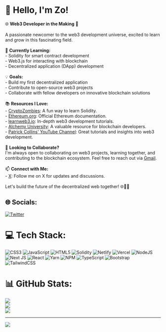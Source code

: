 # 👋 Hello, I'm Zo!
🌐 **Web3 Developer in the Making** 🚀<br><br> A passionate newcomer to the web3 development universe, excited to learn and grow in this fascinating field.<br><br>🧠 **Currently Learning:**<br>- Solidity for smart contract development<br>- Web3.js for interacting with blockchain<br>- Decentralized application (DApp) development<br><br>💡 **Goals:**<br>- Build my first decentralized application<br>- Contribute to open-source web3 projects<br>- Collaborate with fellow developers on innovative blockchain solutions<br><br>📚 **Resources I Love:**<br>- [CryptoZombies](https://cryptozombies.io/): A fun way to learn Solidity.<br>- [Ethereum.org](https://ethereum.org/): Official Ethereum documentation.<br>- [learnweb3.io](https://learnweb3.io/): In-depth web3 development tutorials.<br>- [Alchemy University](https://alchemy.com/): A valuable resource for blockchain developers.<br>- [Patrick Collins' YouTube Channel](https://www.youtube.com/@PatrickAlphaC): Great tutorials and insights into web3 development.<br><br>🌟 **Looking to Collaborate?**<br>I'm always open to collaborating on web3 projects, learning together, and contributing to the blockchain ecosystem. Feel free to reach out via [Gmail](mailto:zo.lyons@gmail.com).<br><br>📫 **Connect with Me:**<br>- [X](https://x.com): Follow me on X for updates and discussions.<br><br>Let's build the future of the decentralized web together! 🌐🔗🚀


## 🌐 Socials:
[![Twitter](https://img.shields.io/badge/Twitter-%231DA1F2.svg?logo=Twitter&logoColor=white)](https://twitter.com/ZoLyons) 

# 💻 Tech Stack:
![CSS3](https://img.shields.io/badge/css3-%231572B6.svg?style=plastic&logo=css3&logoColor=white) ![JavaScript](https://img.shields.io/badge/javascript-%23323330.svg?style=plastic&logo=javascript&logoColor=%23F7DF1E) ![HTML5](https://img.shields.io/badge/html5-%23E34F26.svg?style=plastic&logo=html5&logoColor=white) ![Solidity](https://img.shields.io/badge/Solidity-%23363636.svg?style=plastic&logo=solidity&logoColor=white) ![Netlify](https://img.shields.io/badge/netlify-%23000000.svg?style=plastic&logo=netlify&logoColor=#00C7B7) ![Vercel](https://img.shields.io/badge/vercel-%23000000.svg?style=plastic&logo=vercel&logoColor=white) ![NodeJS](https://img.shields.io/badge/node.js-6DA55F?style=plastic&logo=node.js&logoColor=white) ![Next JS](https://img.shields.io/badge/Next-black?style=plastic&logo=next.js&logoColor=white) ![React](https://img.shields.io/badge/react-%2320232a.svg?style=plastic&logo=react&logoColor=%2361DAFB) ![Yarn](https://img.shields.io/badge/yarn-%232C8EBB.svg?style=plastic&logo=yarn&logoColor=white) ![NPM](https://img.shields.io/badge/NPM-%23000000.svg?style=plastic&logo=npm&logoColor=white) ![TypeScript](https://img.shields.io/badge/typescript-%23007ACC.svg?style=plastic&logo=typescript&logoColor=white) ![Bootstrap](https://img.shields.io/badge/bootstrap-%23563D7C.svg?style=plastic&logo=bootstrap&logoColor=white) ![TailwindCSS](https://img.shields.io/badge/tailwindcss-%2338B2AC.svg?style=plastic&logo=tailwind-css&logoColor=white)
# 📊 GitHub Stats:
![](https://github-readme-stats.vercel.app/api?username=Zo-L&theme=dark&hide_border=false&include_all_commits=true&count_private=true)<br/>
![](https://github-readme-streak-stats.herokuapp.com/?user=Zo-L&theme=dark&hide_border=false)<br/>
![](https://github-readme-stats.vercel.app/api/top-langs/?username=Zo-L&theme=dark&hide_border=false&include_all_commits=true&count_private=true&layout=compact)

---
[![](https://visitcount.itsvg.in/api?id=Zo-L&icon=2&color=0)](https://visitcount.itsvg.in)

<!-- Proudly created with GPRM ( https://gprm.itsvg.in ) -->
